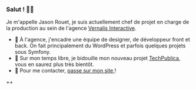 ### Salut ! 👀👋

Je m'appelle Jason Rouet, je suis actuellement chef de projet en charge de la production au sein de l'agence [Vernalis Interactive](https://www.vernalis.fr).

- 🔭 À l'agence, j'encadre une équipe de designer, de développeur front et back. On fait principalement du WordPress et parfois quelques projets sous Symfony.
- 🌱 Sur mon temps libre, je bidouille mon nouveau projet [TechPublica](https://github.com/TechPublica/), vous en saurez plus très bientôt.
- 💬 Pour me contacter, [passe sur mon site ](https://www.jasonrouet.com) !

++
